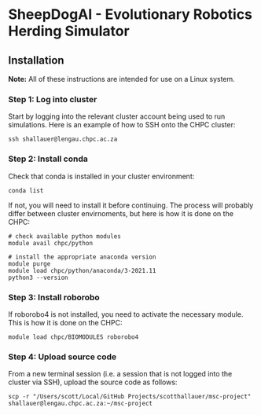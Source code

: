 # SheepDogAI - Evolutionary Robotics Herding Simulator

## Installation

**Note:** All of these instructions are intended for use on a Linux system.

### Step 1: Log into cluster 

Start by logging into the relevant cluster account being used to run simulations. Here is an example of how to SSH onto the CHPC cluster:

```
ssh shallauer@lengau.chpc.ac.za
```

### Step 2: Install conda

Check that conda is installed in your cluster environment:

```
conda list
```

If not, you will need to install it before continuing. The process will probably differ between cluster envirnoments, but here is how it is done on the CHPC:

```
# check available python modules
module avail chpc/python

# install the appropriate anaconda version
module purge
module load chpc/python/anaconda/3-2021.11
python3 --version
```

### Step 3: Install roborobo

If roborobo4 is not installed, you need to activate the necessary module. This is how it is done on the CHPC:

```
module load chpc/BIOMODULES roborobo4
```

### Step 4: Upload source code

From a new terminal session (i.e. a session that is not logged into the cluster via SSH), upload the source code as follows:

```
scp -r "/Users/scott/Local/GitHub Projects/scotthallauer/msc-project" shallauer@lengau.chpc.ac.za:~/msc-project
```